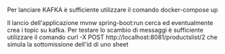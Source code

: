Per lanciare KAFKA è sufficiente utilizzare il comando docker-compose up

Il lancio dell'applicazione mvnw spring-boot:run cerca ed eventualmente crea i topic su kafka. 
Per testare lo scambio di messaggi è sufficiente utilizzare il comando curl -X POST http://localhost:8081/productslist/2 che simula la sottomissione dell'id di uno sheet
